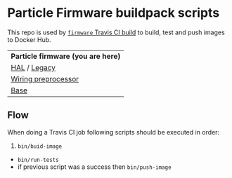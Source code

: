 # Particle Firmware buildpack scripts

This repo is used by [`firmware` Travis CI build](https://travis-ci.org/spark/firmware) to build, test and push images to Docker Hub.

| |
|---|
|  **Particle firmware (you are here)**  |
| [HAL](https://github.com/spark/buildpack-hal) / [Legacy](https://github.com/spark/buildpack-0.3.x)   |
| [Wiring preprocessor](https://github.com/spark/buildpack-arduino-preprocessor) |
| [Base](https://github.com/spark/buildpack-base) |

## Flow

When doing a Travis CI job following scripts should be executed in order:

1. `bin/buid-image`
* `bin/run-tests`
* if previous script was a success then `bin/push-image`
